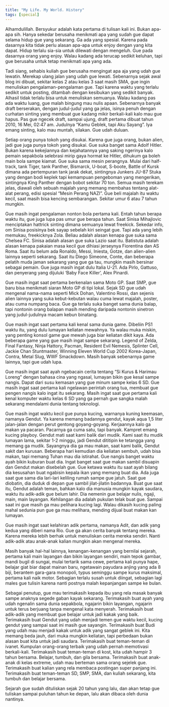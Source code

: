 ```yaml
---
title: "My Life. My World. History"
tags: [special]
---
```

Alhamdulillah. Bersyukur adalah kata pertama di tulisan kali ini. Bukan apa-apa sih. Hanya sekedar berusaha menikmati apa yang sudah gue dapat selama hidup gue yang sekarang. Ga ada yang spesial. Karena pada dasarnya kita tidak perlu alasan apa-apa untuk enjoy dengan yang kita dapat. Hidup terlalu sia-sia untuk dilewati dengan mengeluh. Gue pada dasarnya orang yang enjoy. Walau kadang ada terucap sedikit keluhan, tapi gue berusaha untuk tetap menikmati apa yang ada.

<!--more-->

Tadi siang, sehabis kuliah gue berusaha mengingat apa aja yang udah gue lewatin. Merekap ulang jalan yang udah gue lewati. Sebenarnya sejak awal blog ini dibuat, sekitar kelas 2 atau kelas 3 saat masih SMA, gue ingin menuliskan pengalaman-pengalaman gue. Tapi karena waktu yang terlalu sedikit untuk posting, ditambah dengan kesibukan yang sedikit banyak. Alhasil tidak terlalu bisa untuk menuliskan semuanya. Walau kadang pas ada waktu luang, gue malah bingung mau nulis apaan. Sebenarnya banyak draft berserakan, dengan judul-judul yang ga jelas, isinya penuh dengan curhatan sinting yang membuat gue kadang mikir berkali-kali kalo mau gue hapus. Pas gue ngecek draft, sampai ujung, draft pertama dibuat tahun 2010, 16 Mei, 02:47 am. Judulnya “Kamu Geblek, tapi Aku Sayang”. Iya emang sinting, kalo mau muntah, silakan. Gue udah duluan.

Setiap orang punya tokoh yang disukai. Karena gue juga orang, bukan alien, jadi gue juga punya tokoh yang disukai. Gue suka banget sama Adolf Hitler. Bukan karena kekejiannya dan kejahatannya yang saking ngerinya kalo pemain sepakbola selebrasi mirip gaya hormat ke Hitler, dihukum ga boleh main bola sampe kiamat. Gue suka sama mesin perangnya. Mulai dari half-track, tank Tiger, tank Panther, Bismarck, U-boat, S-boote, Battle of Kursk dimana ada pertempuran tank jarak dekat, sintingnya Junkers JU-87 Stuka yang dengan bodi keplek tapi kemampuan pengeboman yang mengerikan, sintingnya King Panther dengan bobot sekitar 70 ton. Semua masih terekam jelas, diawali oleh sebuah majalah yang memang membahas tentang alat-alat perang, edisi spesial “Mesin Perang NAZI”. Gue beli majalah itu waktu kecil, saat masih bisa kencing sembarangan. Sekitar umur 6 atau 7 tahun mungkin.

Gue masih ingat pengalaman nonton bola pertama kali. Entah tahun berapa waktu itu, gue juga lupa pas umur gue berapa tahun. Saat Sinisa Mihajlovic menciptakan hattrick sinting dimana semuanya lewat freekick. Sekedar info, om Sinisa posisinya bek sayap sebelah kiri seingat gue. Tapi ada yang lebih memukau, freekicknya Zola. Beliau adalah alasan kenapa gue suka sama Chelsea FC. Sinisa adalah alasan gue suka Lazio saat itu. Batistuta adalah alasan kenapa pakaian masa kecil gue dihiasi jerseynya Fiorentina dan AS Roma. Saat itu belum ada Ronaldo, Messi, Iniesta, Gotze, dan alien-alien lainnya seperti sekarang. Saat itu Diego Simeone, Conte, dan beberapa pelatih muda jaman sekarang yang gue ga tau, mungkin masih bersinar sebagai pemain. Gue juga masih ingat dulu Italia U-21. Ada Pirlo, Gattuso, dan penyerang yang dijuluki ‘Baby Face Killer’, Alex Pinardi.

Gue masih ingat saat pertama berkenalan sama Moto GP. Saat SMP, gue baru bisa menikmati siaran Moto GP di tipi lokal. Sejak SD gue udah mengenal nama-nama seperti Mick Dohan, Valentino Rossi, dan sejenis alien lainnya yang suka kebut-kebutan walau cuma lewat majalah, poster, atau cuma numpang baca. Gue ga terlalu suka banget sama dunia balap, tapi nontonin orang balapan masih mending daripada nontonin sinetron yang judul-judulnya macam kebun binatang.

Gue masih ingat saat pertama kali kenal sama dunia game. Dibeliin PS1 waktu itu, yang dulu lumayan keliatan mewahnya. Ya walau muka miskin, yang penting konsol game gue mewah juga biar keliatan dikit kaya. Ada beberapa game yang gue masih ingat sampe sekarang. Legend of Zelda, Final Fantasy, Ninja Hattory, Pacman, Resident Evil Nemesis, Splinter Cell, Jackie Chan Stuntmaster, Winning Eleven World Cup 2002 Korea-Japan, Contra, Metal Slug, WWF Smackdown. Masih banyak sebenarnya game lainnya, tapi gue udah lupa.

Gue masih ingat saat ayah ngebacain cerita tentang “Si Kurus & Harimau Loreng” dengan bahasa cina yang ngasal, lumayan bikin gue kesal sampe nangis. Dapat dari susu kemasan yang gue minum sampe kelas 6 SD. Gue masih ingat saat pertama kali ngelawan perintah orang tua, membuat gue pengen nangis kalo ingat itu sekarang. Masih ingat saat gue pertama kali kenal komputer waktu kelas 6 SD yang ga pernah gue sangka malah sekarang mendalami dunia tentang teknologi.

Gue masih ingat waktu kecil gue punya kucing, warnanya kuning keemasan, namanya Gendut. Ya karena memang badannya gendut, kayak aqua 1,5 liter jalan-jalan dengan perut gentong goyang-goyang. Kerjaannya kalo ga makan ya pacaran. Pacarnya ga cuma satu, tapi banyak. Kampret emang kucing playboy. Gendut mati saat kami balik dari mudik. Kami saat itu mudik lumayan lama, sekitar 1-2 minggu, jadi Gendut dititipin ke tetangga yang memang ga mudik. Sayangnya dia ga mau makan, saat kami balik, Gendut sakit dan kurusan. Beberapa hari kemudian dia keliatan sembuh, udah bisa makan, tapi memang Tuhan mau dia istirahat. Gue nangis banget waktu ayah bikin kuburan buat dia. Ingat banget saat gue makan sambil disuapin dan Gendut makan disebelah gue. Gue ketawa waktu itu saat ayah bilang dia kesusahan buat ngabisin kepala ikan yang memang buat dia. Ada juga saat gue sama dia lari-lari keliling rumah sampe gue jatuh. Saat gue diobatin, dia duduk di depan gue sambil jilat-jilatin badannya. Buat gue saat itu, Gendut adalah teman, bahkan kalo dia manusia mungkin kayak saudara, waktu itu adik-adik gue belum lahir. Dia nemenin gue belajar nulis, ngaji, main, main layangan. Kehilangan dia adalah pukulan telak buat gue. Sampai saat ini gue masih ga mau pelihara kucing lagi. Walau dikasih kucing paling mahal sedunia pun gue ga mau melihara, mending dijual buat makan kan lumayan.

Gue masih ingat saat kelahiran adik pertama, namanya Adit, dan adik yang kedua yang diberi nama Rio. Gue ga akan cerita banyak tentang mereka. Karena mereka lebih berhak untuk menuliskan cerita mereka sendiri. Nanti adik-adik atau anak-anak kalian mungkin akan mengenal mereka.

Masih banyak hal-hal lainnya, kenangan-kenangan yang bernilai sejarah, pertama kali main layangan dan bikin layangan sendiri, main tepok gambar, mandi bugil di sungai, mulai tertarik sama cewe, pertama kali punya hape, belajar giat biar dapat mainan baru, ngetawain payudara anjing yang ada 8 biji, berantem gara-gara monopoli, typus seminggu sampe kurus maksimal, pertama kali naik motor. Sebagian terlalu susah untuk diingat, sebagian lagi males gue tulisin karena nanti postnya malah kepanjangan sampe ke bulan.

Sebagai penutup, gue mau terimakasih kepada ibu yang rela masak banyak sampe anaknya segede gaban kayak sekarang. Terimakasih buat ayah yang udah ngenalin sama dunia sepakbola, ngajarin bikin layangan, ngajarin untuk terus berjuang tanpa mengenal kata menyerah. Terimakasih buat adik-adik yang membuat gue belajar untuk jadi kakak yang baik. Terimakasih buat Gendut yang udah menjadi temen gue waktu kecil, kucing gendut yang sampai saat ini masih gue sayangin. Terimakasih buat Budi yang udah mau menjadi kakak untuk adik yang sangat geblek ini. Kita memang beda jauh, dari muka mungkin keliatan, tapi perbedaan bukan alasan buat kita untuk jadi saudara. Terimakasih buat teman-teman di ivanet. Kumpulan orang-orang terbaik yang udah pernah memotivasi berkali-kali. Terimakasih buat teman-teman di kost, kita udah hampir 3 tahun bersama. Belajar, tumbuh, dan gila bersama. Terimakasih buat anak-anak di kelas extreme, udah mau berteman sama orang sejelek gue. Terimakasih buat kalian yang rela membaca postingan super panjang ini. Terimakasih buat teman-teman SD, SMP, SMA, dan kuliah sekarang, kita tumbuh dan belajar bersama.

Sejarah gue sudah dituliskan sejak 20 tahun yang lalu, dan akan tetap gue tuliskan sampai puluhan tahun ke depan, lalu akan dibaca oleh dunia nantinya.
